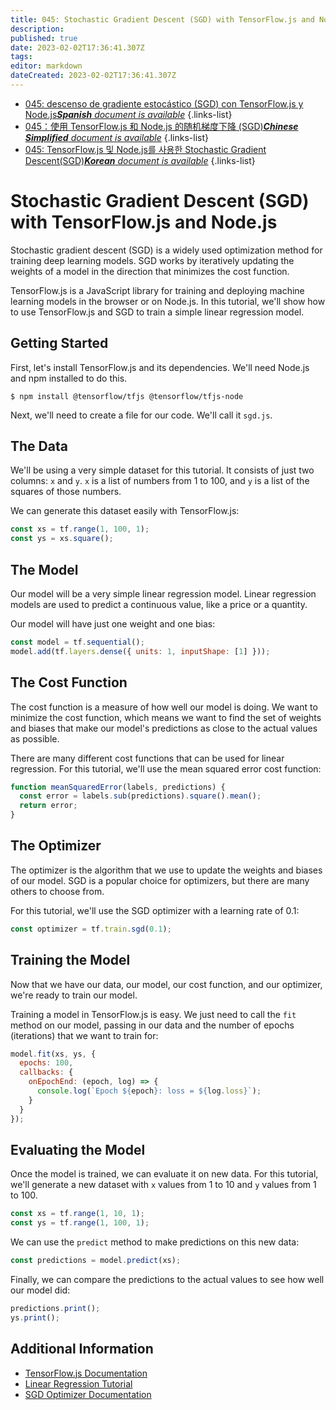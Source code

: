 ```yaml
---
title: 045: Stochastic Gradient Descent (SGD) with TensorFlow.js and Node.js
description: 
published: true
date: 2023-02-02T17:36:41.307Z
tags: 
editor: markdown
dateCreated: 2023-02-02T17:36:41.307Z
---
```


- [045: descenso de gradiente estocástico (SGD) con TensorFlow.js y Node.js***Spanish** document is available*](/es/Knowledge-base/TensorFlow-js/Learning/045-stochastic-gradient-descent-sgd-with-tensorflow-js-and-node-js)
{.links-list}
- [045：使用 TensorFlow.js 和 Node.js 的随机梯度下降 (SGD)***Chinese Simplified** document is available*](/zh/Knowledge-base/TensorFlow-js/Learning/045-stochastic-gradient-descent-sgd-with-tensorflow-js-and-node-js)
{.links-list}
- [045: TensorFlow.js 및 Node.js를 사용한 Stochastic Gradient Descent(SGD)***Korean** document is available*](/ko/Knowledge-base/TensorFlow-js/Learning/045-stochastic-gradient-descent-sgd-with-tensorflow-js-and-node-js)
{.links-list}


# Stochastic Gradient Descent (SGD) with TensorFlow.js and Node.js

Stochastic gradient descent (SGD) is a widely used optimization method for training deep learning models. SGD works by iteratively updating the weights of a model in the direction that minimizes the cost function.

TensorFlow.js is a JavaScript library for training and deploying machine learning models in the browser or on Node.js. In this tutorial, we'll show how to use TensorFlow.js and SGD to train a simple linear regression model.

## Getting Started

First, let's install TensorFlow.js and its dependencies. We'll need Node.js and npm installed to do this.

    $ npm install @tensorflow/tfjs @tensorflow/tfjs-node

Next, we'll need to create a file for our code. We'll call it `sgd.js`.

## The Data

We'll be using a very simple dataset for this tutorial. It consists of just two columns: `x` and `y`. `x` is a list of numbers from 1 to 100, and `y` is a list of the squares of those numbers.

We can generate this dataset easily with TensorFlow.js:

```javascript
const xs = tf.range(1, 100, 1);
const ys = xs.square();
```

## The Model

Our model will be a very simple linear regression model. Linear regression models are used to predict a continuous value, like a price or a quantity.

Our model will have just one weight and one bias:

```javascript
const model = tf.sequential();
model.add(tf.layers.dense({ units: 1, inputShape: [1] }));
```

## The Cost Function

The cost function is a measure of how well our model is doing. We want to minimize the cost function, which means we want to find the set of weights and biases that make our model's predictions as close to the actual values as possible.

There are many different cost functions that can be used for linear regression. For this tutorial, we'll use the mean squared error cost function:

```javascript
function meanSquaredError(labels, predictions) {
  const error = labels.sub(predictions).square().mean();
  return error;
}
```

## The Optimizer

The optimizer is the algorithm that we use to update the weights and biases of our model. SGD is a popular choice for optimizers, but there are many others to choose from.

For this tutorial, we'll use the SGD optimizer with a learning rate of 0.1:

```javascript
const optimizer = tf.train.sgd(0.1);
```

## Training the Model

Now that we have our data, our model, our cost function, and our optimizer, we're ready to train our model.

Training a model in TensorFlow.js is easy. We just need to call the `fit` method on our model, passing in our data and the number of epochs (iterations) that we want to train for:

```javascript
model.fit(xs, ys, {
  epochs: 100,
  callbacks: {
    onEpochEnd: (epoch, log) => {
      console.log(`Epoch ${epoch}: loss = ${log.loss}`);
    }
  }
});
```

## Evaluating the Model

Once the model is trained, we can evaluate it on new data. For this tutorial, we'll generate a new dataset with `x` values from 1 to 10 and `y` values from 1 to 100.

```javascript
const xs = tf.range(1, 10, 1);
const ys = tf.range(1, 100, 1);
```

We can use the `predict` method to make predictions on this new data:

```javascript
const predictions = model.predict(xs);
```

Finally, we can compare the predictions to the actual values to see how well our model did:

```javascript
predictions.print();
ys.print();
```

## Additional Information

- [TensorFlow.js Documentation](https://js.tensorflow.org/)
- [Linear Regression Tutorial](https://machinelearningmastery.com/linear-regression-tutorial-machine-learning/)
- [SGD Optimizer Documentation](https://www.tensorflow.org/api_docs/python/tf/train/GradientDescentOptimizer)